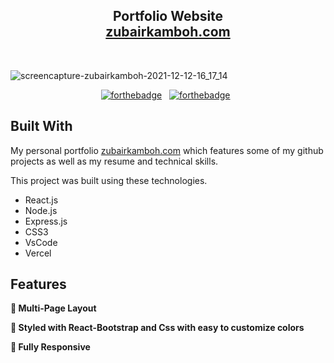 <h2 align="center">
  Portfolio Website<br/>
  <a href="https://zubairkamboh.com/" target="_blank">zubairkamboh.com</a>
</h2>
<!-- <div align="center">
  <img alt="Demo" src="./Images/readme-img1.png" />
</div> -->

<br/>

![screencapture-zubairkamboh-2021-12-12-16_17_14](https://user-images.githubusercontent.com/70833594/145710194-21d9650a-f496-4f08-97c1-5eb6fb8dd858.png)


<center>

[![forthebadge](https://forthebadge.com/images/badges/built-with-love.svg)](https://forthebadge.com) &nbsp;
[![forthebadge](https://forthebadge.com/images/badges/made-with-javascript.svg)](https://forthebadge.com) &nbsp;

</center>

## Built With

My personal portfolio <a href="http://www.zubairkamboh.com" target="_blank">zubairkamboh.com</a> which features some of my github projects as well as my resume and technical skills.<br/>

This project was built using these technologies.

- React.js
- Node.js
- Express.js
- CSS3
- VsCode
- Vercel

## Features

**📖 Multi-Page Layout**

**🎨 Styled with React-Bootstrap and Css with easy to customize colors**

**📱 Fully Responsive**
